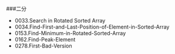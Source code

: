 



###二分
- 0033.Search in Rotated Sorted Array 
- 0034.Find-First-and-Last-Position-of-Element-in-Sorted-Array 
- 0153.Find-Minimum-in-Rotated-Sorted-Array 
- 0162.Find-Peak-Element 
- 0278.First-Bad-Version

